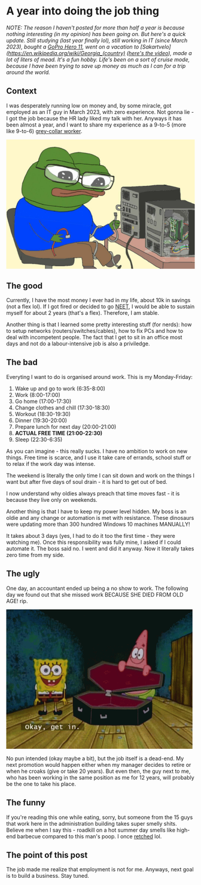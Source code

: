 # A year into doing the job thing

*NOTE: The reason I haven't posted for more than half a year is because nothing interesting (in my opinion) has been going on. But here's a quick update. Still studying (last year finally lol), still working in IT (since March 2023), bought a [GoPro Hero 11](https://gopro.com/en/us/shop/cameras/hero11-black/CHDHX-111-master.html), went on a vacation to [Sakartvelo](https://en.wikipedia.org/wiki/Georgia_(country) ([here's the video](https://www.youtube.com/watch?v=M8peFui4GRI)), made a lot of liters of mead. It's a fun hobby. Life's been on a sort of cruise mode, because I have been trying to save up money as much as I can for a trip around the world.*

## Context

I was desperately running low on money and, by some miracle, got employed as an IT guy in March 2023, with zero experience. Not gonna lie - I got the job because the HR lady liked my talk with her. Anyways it has been almost a year, and I want to share my experience as a 9-to-5 (more like 9-to-6) [grey-collar worker](https://en.wikipedia.org/wiki/Grey-collar).

![IT guys be like](/static/images/progression_ladder/itguypepe.jpg)

## The good

Currently, I have the most money I ever had in my life, about 10k in savings (not a flex lol). If I got fired or decided to go [NEET](https://en.wikipedia.org/wiki/NEET), I would be able to sustain myself for about 2 years (that's a flex). Therefore, I am stable.

Another thing is that I learned some pretty interesting stuff (for nerds): how to setup networks (routers/switches/cables), how to fix PCs and how to deal with incompetent people. The fact that I get to sit in an office most days and not do a labour-intensive job is also a priviledge.

<div class="filtered">

## The bad

Everyting I want to do is organised around work. This is my Monday-Friday:

1. Wake up and go to work (6:35-8:00)
2. Work (8:00-17:00)
3. Go home (17:00-17:30)
4. Change clothes and chill (17:30-18:30)
5. Workout (18:30-19:30)
6. Dinner (19:30-20:00)
7. Prepare lunch for next day (20:00-21:00)
8. **ACTUAL FREE TIME (21:00-22:30)**
9. Sleep (22:30-6:35)

As you can imagine - this really sucks. I have no ambition to work on new things. Free time is scarce, and I use it take care of errands, school stuff or to relax if the work day was intense.

The weekend is literally the only time I can sit down and work on the things I want but after five days of soul drain - it is hard to get out of bed.

I now understand why oldies always preach that time moves fast - it is because they live only on weekends.

Another thing is that I have to keep my power level hidden. My boss is an oldie and any change or automation is met with resistance. These dinosaurs were updating more than 300 hundred Windows 10 machines MANUALLY!

It takes about 3 days (yes, I had to do it too the first time - they were watching me). Once this responsibility was fully mine, I asked if I could automate it. The boss said no. I went and did it anyway. Now it literally takes zero time from my side.

## The ugly

One day, an accountant ended up being a no show to work. The following day we found out that she missed work BECAUSE SHE DIED FROM OLD AGE! rip.

![Is this how you will die?](/static/images/progression_ladder/spongebob.gif)

No pun intended (okay maybe a bit), but the job itself is a dead-end. My next promotion would happen either when my manager decides to retire or when he croaks (give or take 20 years). But even then, the guy next to me, who has been working in the same position as me for 12 years, will probably be the one to take his place.

## The funny

If you're reading this one while eating, sorry, but someone from the 15 guys that work here in the administration building takes super smelly shits. Believe me when I say this - roadkill on a hot summer day smells like high-end barbecue compared to this man's poop. I once [retched](https://en.wikipedia.org/wiki/Retching) lol.

</div>

## The point of this post

The job made me realize that employment is not for me. Anyways, next goal is to build a business. Stay tuned.